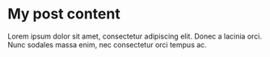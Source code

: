 # My post content

Lorem ipsum dolor sit amet, consectetur adipiscing elit. Donec a lacinia orci. Nunc sodales massa enim, nec consectetur orci tempus ac.
